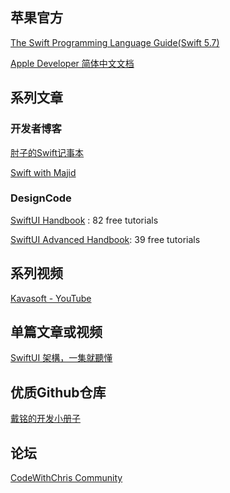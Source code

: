 ## 苹果官方

[The Swift Programming Language Guide(Swift 5.7)](https://docs.swift.org/swift-book/LanguageGuide)

[Apple Developer 简体中文文档](https://developer.apple.com/cn/documentation/)

## 系列文章

### 开发者博客

[肘子的Swift记事本](https://www.fatbobman.com/posts/)

[Swift with Majid](https://swiftwithmajid.com/categories/)

### DesignCode

[SwiftUI Handbook](https://designcode.io/swiftui-handbook) : 82 free tutorials

[SwiftUI Advanced Handbook](https://designcode.io/swiftui-advanced-handbook): 39 free tutorials


## 系列视频

[Kavasoft - YouTube](https://www.youtube.com/playlist?list=PLvw-GI3Vdm9a5569W31tva6DC9jYqWa1S)



## 单篇文章或视频

[SwiftUI 架構，一集就聽懂](https://weakself.dev/episodes/83)

## 优质Github仓库

[戴铭的开发小册子](https://github.com/KwaiAppTeam/SwiftPamphletApp)

## 论坛

[CodeWithChris Community](https://codecrew.codewithchris.com/)